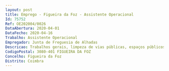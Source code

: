 ```yaml
--- 
layout: post
title: Emprego - Figueira da Foz - Assistente Operacional
Id: 75752
Ref: OE202004/0026
DataAbertura: 2020-04-01
DataFecho: 2020-04-16
Trabalho: Assistente Operacional
Empregador: Junta de Freguesia de Alhadas
Descricao: Trabalhos gerais, limpeza de vias públicas, espaços públicos, espaços verdes e cemitérios coveiro e as demais tarefas que se relacionem e enquadrem no âmbito da sua categoria profissional.
CodigoPostal: 3080-401 FIGUEIRA DA FOZ
Concelho: Figueira da Foz
Distrito: Coimbra
--- 
```

